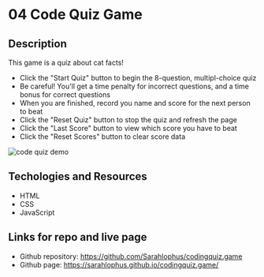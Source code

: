 # 04 Code Quiz Game

## Description

This game is a quiz about cat facts!

- Click the "Start Quiz" button to begin the 8-question, multipl-choice quiz
- Be careful! You'll get a time penalty for incorrect questions, and a time bonus for correct questions
- When you are finished, record you name and score for the next person to beat
- Click the "Reset Quiz" button to stop the quiz and refresh the page
- Click the "Last Score" button to view which score you have to beat
- Click the "Reset Scores" button to clear score data

![code quiz demo](./assets/images/CodeQuiz.gif)

## Techologies and Resources

- HTML
- CSS
- JavaScript

## Links for repo and live page

- Github repository: https://github.com/Sarahlophus/codingquiz.game
- Github page: https://sarahlophus.github.io/codingquiz.game/
